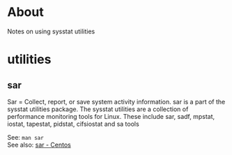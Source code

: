 # About

Notes on using sysstat utilities

# utilities

## sar

Sar = Collect, report, or save system activity information. sar is a part of the sysstat utilities package. The sysstat utilities are a collection of performance monitoring tools for Linux. These include sar, sadf, mpstat, iostat, tapestat, pidstat, cifsiostat  and sa tools

See: `man sar`  
See also: [sar - Centos](https://www.globo.tech/learning-center/install-sar-centos)
